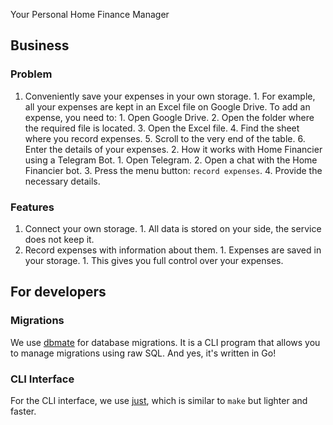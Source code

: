Your Personal Home Finance Manager

## Business
### Problem
1. Conveniently save your expenses in your own storage.
        1. For example, all your expenses are kept in an Excel file on Google Drive. To add an expense, you need to:
                1. Open Google Drive.
                2. Open the folder where the required file is located.
                3. Open the Excel file.
                4. Find the sheet where you record expenses.
                5. Scroll to the very end of the table.
                6. Enter the details of your expenses.
        2. How it works with Home Financier using a Telegram Bot.
                1. Open Telegram.
                2. Open a chat with the Home Financier bot.
                3. Press the menu button: `record expenses`.
                4. Provide the necessary details.

### Features
1. Connect your own storage.
        1. All data is stored on your side, the service does not keep it.
2. Record expenses with information about them.
        1. Expenses are saved in your storage.
                1. This gives you full control over your expenses.

## For developers
### Migrations
We use [dbmate](https://github.com/amacneil/dbmate) for database migrations. It is a CLI program that allows you to manage migrations using raw SQL. And yes, it's written in Go!

### CLI Interface
For the CLI interface, we use [just](https://github.com/casey/just), which is similar to `make` but lighter and faster.
